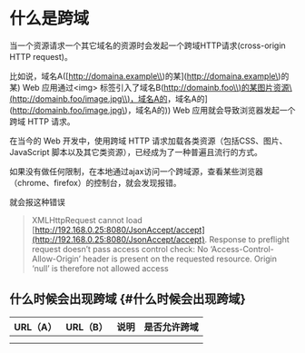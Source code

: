 # 什么是跨域

当一个资源请求一个其它域名的资源时会发起一个跨域HTTP请求\(cross-origin HTTP request\)。

比如说，域名A\([http://domaina.example\\)的某](http://domaina.example\)的某\) Web 应用通过&lt;img&gt; 标签引入了域名B\([http://domainb.foo\\)的某图片资源\\(http://domainb.foo/image.jpg\\)，域名A的](http://domainb.foo\)的某图片资源\([http://domainb.foo/image.jpg\\)，域名A的](http://domainb.foo/image.jpg\)，域名A的\)\) Web 应用就会导致浏览器发起一个跨域 HTTP 请求。

在当今的 Web 开发中，使用跨域 HTTP 请求加载各类资源（包括CSS、图片、JavaScript 脚本以及其它类资源），已经成为了一种普遍且流行的方式。

如果没有做任何限制，在本地通过ajax访问一个跨域源，查看某些浏览器（chrome、firefox）的控制台，就会发现报错。

就会报这种错误

> XMLHttpRequest cannot load [http://192.168.0.25:8080/JsonAccept/accept](http://192.168.0.25:8080/JsonAccept/accept). Response to preflight request doesn’t pass access control check: No ‘Access-Control-Allow-Origin’ header is present on the requested resource. Origin ‘null’ is therefore not allowed access

## 什么时候会出现跨域 {#什么时候会出现跨域}

| URL（A） | URL（B） | 说明 | 是否允许跨域 |
| :--- | :--- | :--- | :--- |
|  |  |  |  |
|  |  |  |  |



